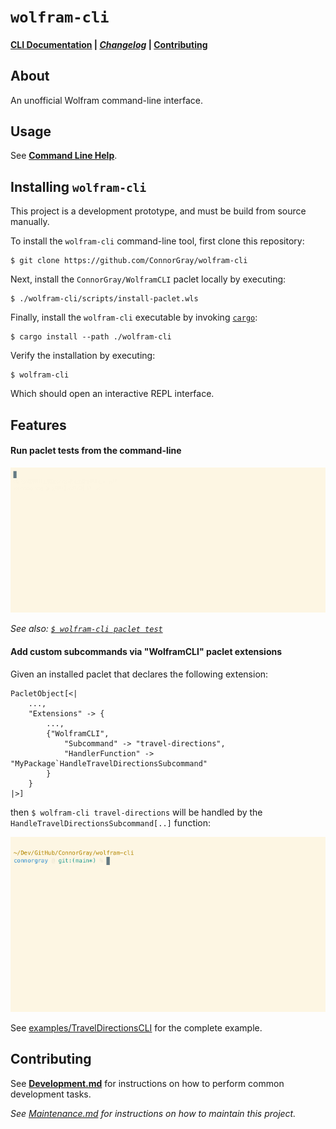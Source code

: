 # `wolfram-cli`

#### [CLI Documentation](./docs/CommandLineHelp.md) | [*Changelog*](./docs/CHANGELOG.md) | [Contributing](#contributing)

## About

An unofficial Wolfram command-line interface.

## Usage

See [**Command Line Help**](./docs/CommandLineHelp.md).

## Installing `wolfram-cli`

This project is a development prototype, and must be build from source manually.

To install the `wolfram-cli` command-line tool, first clone this repository:

```shell
$ git clone https://github.com/ConnorGray/wolfram-cli
```

Next, install the `ConnorGray/WolframCLI` paclet locally by executing:

```shell
$ ./wolfram-cli/scripts/install-paclet.wls
```

Finally, install the `wolfram-cli` executable by invoking
[`cargo`](https://doc.rust-lang.org/cargo/):

```shell
$ cargo install --path ./wolfram-cli
```

Verify the installation by executing:

```shell
$ wolfram-cli
```

Which should open an interactive REPL interface.


## Features

#### Run paclet tests from the command-line

![`wolfram-paclet-test` output](./docs/media/wolfram-paclet-test-output.gif)

*See also: [`$ wolfram-cli paclet test`](./docs/CommandLineHelp.md#wolfram-cli-paclet-test)*

#### Add custom subcommands via "WolframCLI" paclet extensions

Given an installed paclet that declares the following extension:

```wolfram
PacletObject[<|
    ...,
    "Extensions" -> {
        ...,
        {"WolframCLI",
            "Subcommand" -> "travel-directions",
            "HandlerFunction" -> "MyPackage`HandleTravelDirectionsSubcommand"
        }
    }
|>]
```

then `$ wolfram-cli travel-directions` will be handled by the
`HandleTravelDirectionsSubcommand[..]` function:

![`wolfram-cli travel-directions` output](./docs/media/wolfram-travel-directions-output.gif)

See [examples/TravelDirectionsCLI](./examples/TravelDirectionsCLI/) for the
complete example.


## Contributing

See [**Development.md**](./docs/Development.md) for instructions on how to perform
common development tasks.

*See [Maintenance.md](./docs/Maintenance.md) for instructions on how to maintain
this project.*